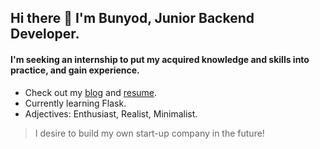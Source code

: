 
## Hi there 👋 I'm Bunyod, Junior Backend Developer.
#### I'm seeking an internship to put my acquired knowledge and skills into practice, and gain experience.

* Check out my [blog](https://t.me/bunyodev) and [resume](https://gist.github.com/bunyodev/92e929ae4dd471820b6b2479d9ff26d7).
* Currently learning Flask.
* Adjectives: Enthusiast, Realist, Minimalist.
> I desire to build my own start-up company in the future!

